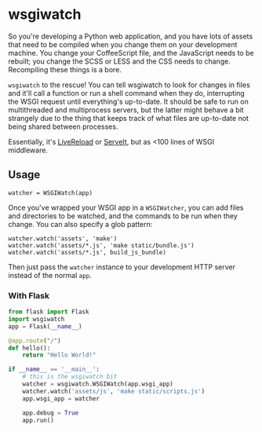 # wsgiwatch

So you're developing a Python web application, and you have lots of assets that need to be compiled when you change them on your development machine. You change your CoffeeScript file, and the JavaScript needs to be rebuilt; you change the SCSS or LESS and the CSS needs to change. Recompiling these things is a bore.

`wsgiwatch` to the rescue! You can tell wsgiwatch to look for changes in files and it'll call a function or run a shell command when they do, interrupting the WSGI request until everything's up-to-date. It should be safe to run on multithreaded and multiprocess servers, but the latter might behave a bit strangely due to the thing that keeps track of what files are up-to-date not being shared between processes.

Essentially, it's [LiveReload][lr] or [ServeIt][si], but as <100 lines of WSGI middleware.

[lr]: https://livereload.readthedocs.org/en/latest/
[si]: https://github.com/garybernhardt/serveit

## Usage

```
watcher = WSGIWatch(app)
```

Once you've wrapped your WSGI app in a `WSGIWatcher`, you can add files and directories to be watched, and the commands to be run when they change. You can also specify a glob pattern:

```
watcher.watch('assets', 'make')
watcher.watch('assets/*.js', 'make static/bundle.js')
watcher.watch('assets/*.js', build_js_bundle)
```

Then just pass the `watcher` instance to your development HTTP server instead of the normal `app`.

### With Flask

```python
from flask import Flask
import wsgiwatch
app = Flask(__name__)

@app.route("/")
def hello():
    return "Hello World!"

if __name__ == '__main__':
    # this is the wsgiwatch bit
    watcher = wsgiwatch.WSGIWatch(app.wsgi_app)
    watcher.watch('assets/js', 'make static/scripts.js')
    app.wsgi_app = watcher

    app.debug = True
    app.run()

``` 
